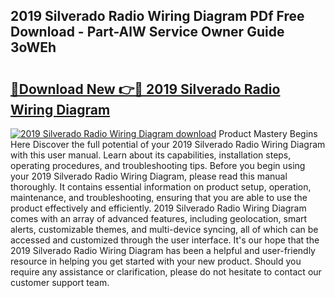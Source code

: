 ## 2019 Silverado Radio Wiring Diagram PDf Free Download - Part-AlW Service Owner Guide 3oWEh

# <h2><a href="http://dfj4jqv.blite.top/?on=2019+Silverado+Radio+Wiring+Diagram">🔗Download New 👉🔴 2019 Silverado Radio Wiring Diagram</a></h2>

[![2019 Silverado Radio Wiring Diagram download](https://i.imgur.com/lujVjoI.png)](http://dfj4jqv.blite.top/?on=2019+Silverado+Radio+Wiring+Diagram)
Product Mastery Begins Here Discover the full potential of your 2019 Silverado Radio Wiring Diagram with this user manual. Learn about its capabilities, installation steps, operating procedures, and troubleshooting tips. Before you begin using your 2019 Silverado Radio Wiring Diagram, please read this manual thoroughly. It contains essential information on product setup, operation, maintenance, and troubleshooting, ensuring that you are able to use the product effectively and efficiently. 2019 Silverado Radio Wiring Diagram comes with an array of advanced features, including geolocation, smart alerts, customizable themes, and multi-device syncing, all of which can be accessed and customized through the user interface. It's our hope that the 2019 Silverado Radio Wiring Diagram has been a helpful and user-friendly resource in helping you get started with your new product. Should you require any assistance or clarification, please do not hesitate to contact our customer support team.
